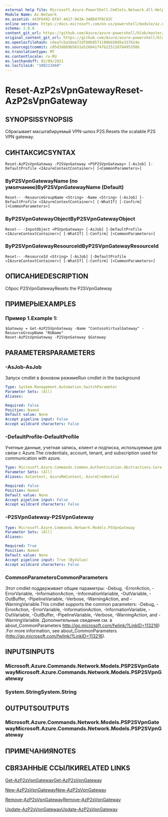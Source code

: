 ```yaml
---
external help file: Microsoft.Azure.PowerShell.Cmdlets.Network.dll-Help.xml
Module Name: Az.Network
ms.assetid: 443F6492-EFA7-4417-943A-3A8D47F8C83C
online version: https://docs.microsoft.com/en-us/powershell/module/az.network/reset-azp2svpngateway
schema: 2.0.0
content_git_url: https://github.com/Azure/azure-powershell/blob/master/src/Network/Network/help/Reset-AzP2sVpnGateway.md
original_content_git_url: https://github.com/Azure/azure-powershell/blob/master/src/Network/Network/help/Reset-AzP2sVpnGateway.md
ms.openlocfilehash: cdea7cba3dea72df80b8571198bb50d5e337b14e
ms.sourcegitcommit: c05d3d669b5631e526841f47b22513d78495350b
ms.translationtype: MT
ms.contentlocale: ru-RU
ms.lasthandoff: 02/09/2021
ms.locfileid: "100213460"
---
```

# <span data-ttu-id="dd225-101">Reset-AzP2sVpnGateway</span><span class="sxs-lookup"><span data-stu-id="dd225-101">Reset-AzP2sVpnGateway</span></span>

## <span data-ttu-id="dd225-102">SYNOPSIS</span><span class="sxs-lookup"><span data-stu-id="dd225-102">SYNOPSIS</span></span>
<span data-ttu-id="dd225-103">Сбрасывает масштабируемый VPN-шлюз P2S.</span><span class="sxs-lookup"><span data-stu-id="dd225-103">Resets the scalable P2S VPN gateway.</span></span>

## <span data-ttu-id="dd225-104">СИНТАКСИС</span><span class="sxs-lookup"><span data-stu-id="dd225-104">SYNTAX</span></span>

```
Reset-AzP2sVpnGateway -P2SVpnGateway <PSP2SVpnGateway> [-AsJob] [-DefaultProfile <IAzureContextContainer>] [<CommonParameters>]
```

### <span data-ttu-id="dd225-105">ByP2SVpnGatewayName (по умолчанию)</span><span class="sxs-lookup"><span data-stu-id="dd225-105">ByP2SVpnGatewayName (Default)</span></span>
```
Reset-- -ResourceGroupName <String> -Name <String> [-AsJob] [-DefaultProfile <IAzureContextContainer>] [-WhatIf] [-Confirm] [<CommonParameters>]
```

### <span data-ttu-id="dd225-106">ByP2SVpnGatewayObject</span><span class="sxs-lookup"><span data-stu-id="dd225-106">ByP2SVpnGatewayObject</span></span>
```
Reset-- -InputObject <PSVpnGateway> [-AsJob] [-DefaultProfile <IAzureContextContainer>] [-WhatIf] [-Confirm] [<CommonParameters>]
```

### <span data-ttu-id="dd225-107">ByP2SVpnGatewayResourceId</span><span class="sxs-lookup"><span data-stu-id="dd225-107">ByP2SVpnGatewayResourceId</span></span>
```
Reset-- -ResourceId <String> [-AsJob] [-DefaultProfile <IAzureContextContainer>] [-WhatIf] [-Confirm] [<CommonParameters>]
```

## <span data-ttu-id="dd225-108">ОПИСАНИЕ</span><span class="sxs-lookup"><span data-stu-id="dd225-108">DESCRIPTION</span></span>
<span data-ttu-id="dd225-109">Сброс P2SVpnGateway</span><span class="sxs-lookup"><span data-stu-id="dd225-109">Resets the P2SVpnGateway</span></span>

## <span data-ttu-id="dd225-110">ПРИМЕРЫ</span><span class="sxs-lookup"><span data-stu-id="dd225-110">EXAMPLES</span></span>

### <span data-ttu-id="dd225-111">Пример 1.</span><span class="sxs-lookup"><span data-stu-id="dd225-111">Example 1:</span></span>
```
$Gateway = Get-AzP2SVpnGateway -Name "ContosoVirtualGateway" -ResourceGroupName "RGName"
Reset-AzP2sVpnGateway -P2SVpnGateway $Gateway
```

## <span data-ttu-id="dd225-112">PARAMETERS</span><span class="sxs-lookup"><span data-stu-id="dd225-112">PARAMETERS</span></span>

### <span data-ttu-id="dd225-113">-AsJob</span><span class="sxs-lookup"><span data-stu-id="dd225-113">-AsJob</span></span>
<span data-ttu-id="dd225-114">Запуск cmdlet в фоновом режиме</span><span class="sxs-lookup"><span data-stu-id="dd225-114">Run cmdlet in the background</span></span>

```yaml
Type: System.Management.Automation.SwitchParameter
Parameter Sets: (All)
Aliases:

Required: False
Position: Named
Default value: None
Accept pipeline input: False
Accept wildcard characters: False
```

### <span data-ttu-id="dd225-115">-DefaultProfile</span><span class="sxs-lookup"><span data-stu-id="dd225-115">-DefaultProfile</span></span>
<span data-ttu-id="dd225-116">Учетные данные, учетная запись, клиент и подписка, используемые для связи с Azure.</span><span class="sxs-lookup"><span data-stu-id="dd225-116">The credentials, account, tenant, and subscription used for communication with azure.</span></span>

```yaml
Type: Microsoft.Azure.Commands.Common.Authentication.Abstractions.Core.IAzureContextContainer
Parameter Sets: (All)
Aliases: AzContext, AzureRmContext, AzureCredential

Required: False
Position: Named
Default value: None
Accept pipeline input: False
Accept wildcard characters: False
```

### <span data-ttu-id="dd225-117">-P2SVpnGateway</span><span class="sxs-lookup"><span data-stu-id="dd225-117">-P2SVpnGateway</span></span>
```yaml
Type: Microsoft.Azure.Commands.Network.Models.PSVpnGateway
Parameter Sets: (All)
Aliases:

Required: True
Position: Named
Default value: None
Accept pipeline input: True (ByValue)
Accept wildcard characters: False
```

### <span data-ttu-id="dd225-118">CommonParameters</span><span class="sxs-lookup"><span data-stu-id="dd225-118">CommonParameters</span></span>
<span data-ttu-id="dd225-119">Этот cmdlet поддерживает общие параметры: -Debug, -ErrorAction, -ErrorVariable, -InformationAction, -InformationVariable, -OutVariable, -OutBuffer, -PipelineVariable, -Verbose, -WarningAction, and -WarningVariable.</span><span class="sxs-lookup"><span data-stu-id="dd225-119">This cmdlet supports the common parameters: -Debug, -ErrorAction, -ErrorVariable, -InformationAction, -InformationVariable, -OutVariable, -OutBuffer, -PipelineVariable, -Verbose, -WarningAction, and -WarningVariable.</span></span> <span data-ttu-id="dd225-120">Дополнительные сведения см. в about_CommonParameters http://go.microsoft.com/fwlink/?LinkID=113216) .</span><span class="sxs-lookup"><span data-stu-id="dd225-120">For more information, see about_CommonParameters (http://go.microsoft.com/fwlink/?LinkID=113216).</span></span>

## <span data-ttu-id="dd225-121">INPUTS</span><span class="sxs-lookup"><span data-stu-id="dd225-121">INPUTS</span></span>

### <span data-ttu-id="dd225-122">Microsoft.Azure.Commands.Network.Models.PSP2SVpnGateway</span><span class="sxs-lookup"><span data-stu-id="dd225-122">Microsoft.Azure.Commands.Network.Models.PSP2SVpnGateway</span></span>

### <span data-ttu-id="dd225-123">System.String</span><span class="sxs-lookup"><span data-stu-id="dd225-123">System.String</span></span>

## <span data-ttu-id="dd225-124">OUTPUTS</span><span class="sxs-lookup"><span data-stu-id="dd225-124">OUTPUTS</span></span>

### <span data-ttu-id="dd225-125">Microsoft.Azure.Commands.Network.Models.PSP2SVpnGateway</span><span class="sxs-lookup"><span data-stu-id="dd225-125">Microsoft.Azure.Commands.Network.Models.PSP2SVpnGateway</span></span>

## <span data-ttu-id="dd225-126">ПРИМЕЧАНИЯ</span><span class="sxs-lookup"><span data-stu-id="dd225-126">NOTES</span></span>

## <span data-ttu-id="dd225-127">СВЯЗАННЫЕ ССЫЛКИ</span><span class="sxs-lookup"><span data-stu-id="dd225-127">RELATED LINKS</span></span>

[<span data-ttu-id="dd225-128">Get-AzP2sVpnGateway</span><span class="sxs-lookup"><span data-stu-id="dd225-128">Get-AzP2sVpnGateway</span></span>](./Get-AzP2sVpnGateway.md)

[<span data-ttu-id="dd225-129">New-AzP2sVpnGateway</span><span class="sxs-lookup"><span data-stu-id="dd225-129">New-AzP2sVpnGateway</span></span>](./New-AzP2sVpnGateway.md)

[<span data-ttu-id="dd225-130">Remove-AzP2sVpnGateway</span><span class="sxs-lookup"><span data-stu-id="dd225-130">Remove-AzP2sVpnGateway</span></span>](./Remove-AzP2sVpnGateway.md)

[<span data-ttu-id="dd225-131">Update-AzP2sVpnGateway</span><span class="sxs-lookup"><span data-stu-id="dd225-131">Update-AzP2sVpnGateway</span></span>](./Update-AzP2sVpnGateway.md)
